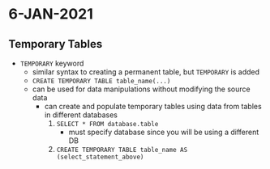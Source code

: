 # 6-JAN-2021

## Temporary Tables

* `TEMPORARY` keyword
    * similar syntax to creating a permanent table, but `TEMPORARY` is added
    * `CREATE TEMPORARY TABLE table_name(...)`
    * can be used for data manipulations without modifying the source data
        * can create and populate temporary tables using data from tables in different databases
            1. `SELECT * FROM database.table`
                * must specify database since you will be using a different DB
            2. `CREATE TEMPORARY TABLE table_name AS (select_statement_above)`

